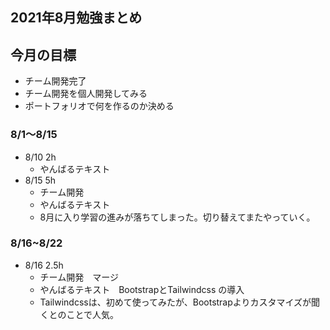 ## 2021年8月勉強まとめ

## 今月の目標

- チーム開発完了
- チーム開発を個人開発してみる
- ポートフォリオで何を作るのか決める

### 8/1〜8/15

- 8/10 2h
  - やんばるテキスト
- 8/15 5h
  - チーム開発
  - やんばるテキスト
  - 8月に入り学習の進みが落ちてしまった。切り替えてまたやっていく。

### 8/16~8/22

- 8/16 2.5h
  - チーム開発　マージ
  - やんばるテキスト　BootstrapとTailwindcss の導入
  - Tailwindcssは、初めて使ってみたが、Bootstrapよりカスタマイズが聞くとのことで人気。
